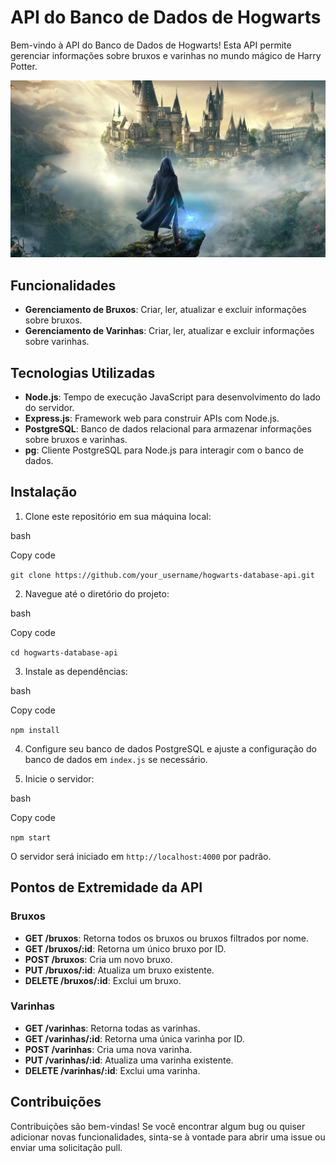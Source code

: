 API do Banco de Dados de Hogwarts
=================================

Bem-vindo à API do Banco de Dados de Hogwarts! Esta API permite gerenciar informações sobre bruxos e varinhas no mundo mágico de Harry Potter.

<img src="/assets/images.jpg">

Funcionalidades
---------------

*   **Gerenciamento de Bruxos**: Criar, ler, atualizar e excluir informações sobre bruxos.
*   **Gerenciamento de Varinhas**: Criar, ler, atualizar e excluir informações sobre varinhas.

Tecnologias Utilizadas
----------------------

*   **Node.js**: Tempo de execução JavaScript para desenvolvimento do lado do servidor.
*   **Express.js**: Framework web para construir APIs com Node.js.
*   **PostgreSQL**: Banco de dados relacional para armazenar informações sobre bruxos e varinhas.
*   **pg**: Cliente PostgreSQL para Node.js para interagir com o banco de dados.

Instalação
----------

1.  Clone este repositório em sua máquina local:

bash

Copy code

`git clone https://github.com/your_username/hogwarts-database-api.git`

2.  Navegue até o diretório do projeto:

bash

Copy code

`cd hogwarts-database-api`

3.  Instale as dependências:

bash

Copy code

`npm install`

4.  Configure seu banco de dados PostgreSQL e ajuste a configuração do banco de dados em `index.js` se necessário.
    
5.  Inicie o servidor:
    

bash

Copy code

`npm start`

O servidor será iniciado em `http://localhost:4000` por padrão.

Pontos de Extremidade da API
----------------------------

### Bruxos

*   **GET /bruxos**: Retorna todos os bruxos ou bruxos filtrados por nome.
*   **GET /bruxos/:id**: Retorna um único bruxo por ID.
*   **POST /bruxos**: Cria um novo bruxo.
*   **PUT /bruxos/:id**: Atualiza um bruxo existente.
*   **DELETE /bruxos/:id**: Exclui um bruxo.

### Varinhas

*   **GET /varinhas**: Retorna todas as varinhas.
*   **GET /varinhas/:id**: Retorna uma única varinha por ID.
*   **POST /varinhas**: Cria uma nova varinha.
*   **PUT /varinhas/:id**: Atualiza uma varinha existente.
*   **DELETE /varinhas/:id**: Exclui uma varinha.

Contribuições
-------------

Contribuições são bem-vindas! Se você encontrar algum bug ou quiser adicionar novas funcionalidades, sinta-se à vontade para abrir uma issue ou enviar uma solicitação pull.


